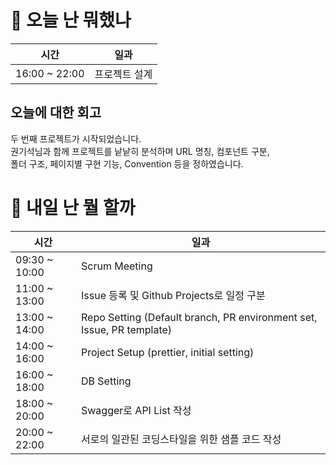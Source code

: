 # :date:  오늘 난 뭐했나

| 시간 | 일과 |
| --- | --- |
| 16:00 ~ 22:00 | 프로젝트 설계 |

## 오늘에 대한 회고

두 번째 프로젝트가 시작되었습니다. <br/>
권기석님과 함께 프로젝트를 낱낱히 분석하며 URL 명칭, 컴포넌트 구분, <br/>
폴더 구조, 페이지별 구현 기능, Convention 등을 정하였습니다. <br/>

# :eyes:  내일 난 뭘 할까

| 시간 | 일과 |
| --- | --- |
| 09:30 ~ 10:00 | Scrum Meeting |
| 11:00 ~ 13:00 | Issue 등록 및 Github Projects로 일정 구분 |
| 13:00 ~ 14:00 | Repo Setting (Default branch, PR environment set, Issue, PR template) |
| 14:00 ~ 16:00 | Project Setup (prettier, initial setting) |
| 16:00 ~ 18:00 | DB Setting |
| 18:00 ~ 20:00 | Swagger로 API List 작성 |
| 20:00 ~ 22:00 | 서로의 일관된 코딩스타일을 위한 샘플 코드 작성 |

